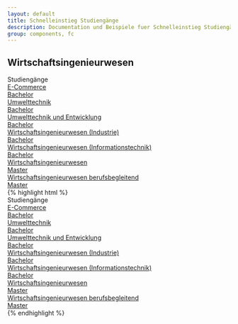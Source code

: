 ```yaml
---
layout: default
title: Schnelleinstieg Studiengänge
description: Documentation und Beispiele fuer Schnelleinstieg Studiengänge
group: components, fc
---
```


<section>
  <h2>Wirtschaftsingenieurwesen</h2>
  <section>
    <section class="element-wrapper headingUnderline-wi">
      <div class="container">
        <div class="row">
          <div class="headingUnderline-wrapper">
            <span class="title">Studiengänge</span>
          </div>
        </div>
      </div>
    </section>
    <section>
      <section class="element-wrapper overviewCourseOfStudies-wi">
        <div class="container">
          <div class="row">
            <div class="overviewCourseOfStudies-wrapper">
              <div class="col-xs-12 col-sm-6 col-md-4 overviewCourseOfStudies-element">
                <a href="https://www.eah-jena.de/de-de/studium/studienangebote/Bachelor-E-Commerce" title="E-Commerce (B.Sc.)">
                  <div class="name">E-Commerce</div>
                  <div class="graduation">Bachelor</div>
                </a>
              </div>
              <div class="col-xs-12 col-sm-6 col-md-4 overviewCourseOfStudies-element">
                <a href="https://www.eah-jena.de/de-de/studium/studienangebote/Bachelor-Umwelttechnik" title="Umwelttechnik (B.Sc.)">
                  <div class="name">Umwelttechnik</div>
                  <div class="graduation">Bachelor</div>
                </a>
              </div>
              <div class="col-xs-12 col-sm-6 col-md-4 overviewCourseOfStudies-element">
                <a href="https://www.eah-jena.de/de-de/studium/studienangebote/Bachelor-Umwelttechnik-und-Entwicklung" title="Umwelttechnik und Entwicklung (B.Sc.)">
                  <div class="name">Umwelttechnik und Entwicklung</div>
                  <div class="graduation">Bachelor</div>
                </a>
              </div>
              <div class="col-xs-12 col-sm-6 col-md-4 overviewCourseOfStudies-element">
                <a href="https://www.eah-jena.de/de-de/studium/studienangebote/Bachelor-Wirtschaftsingenieurwesen-Industrie" title="Wirtschaftsingenieurwesen (Industrie) (B.Sc.)">
                  <div class="name">Wirtschaftsingenieurwesen (Industrie)</div>
                  <div class="graduation">Bachelor</div>
                </a>
              </div>
              <div class="col-xs-12 col-sm-6 col-md-4 overviewCourseOfStudies-element">
                <a href="https://www.eah-jena.de/de-de/studium/studienangebote/Bachelor-Wirtschaftsingenieurwesen-Informationstechnik" title="Wirtschaftsingenieurwesen (Informationstechnik) (B.Sc.)">
                  <div class="name">Wirtschaftsingenieurwesen (Informationstechnik)</div>
                  <div class="graduation">Bachelor</div>
                </a>
              </div>
              <div class="col-xs-12 col-sm-6 col-md-4 overviewCourseOfStudies-element">
                <a href="https://www.eah-jena.de/de-de/studium/studienangebote/Master-Wirtschaftsingenieurwesen" title="Wirtschaftsingenieurwesen (M.Sc.)">
                  <div class="name">Wirtschaftsingenieurwesen</div>
                  <div class="graduation">Master</div>
                </a>
              </div>
              <div class="col-xs-12 col-sm-6 col-md-4 overviewCourseOfStudies-element">
                <a href="https://www.eah-jena.de/de-de/studium/studienangebote/master-wirtschaftsingenieurwesen-berufsbegleitend" title="Wirtschaftsingenieurwesen berufsbegleitend (M.Sc.)">
                  <div class="name">Wirtschaftsingenieurwesen berufsbegleitend</div>
                  <div class="graduation">Master</div>
                </a>
              </div>
      </section>
    </section>
  </section>
  {% highlight html %}
  <section>
    <section class="element-wrapper headingUnderline-wi">
      <div class="container">
        <div class="row">
          <div class="headingUnderline-wrapper">
            <span class="title">Studiengänge</span>
          </div>
        </div>
      </div>
    </section>
    <section>
      <section class="element-wrapper overviewCourseOfStudies-wi">
        <div class="container">
          <div class="row">
            <div class="overviewCourseOfStudies-wrapper">
              <div class="col-xs-12 col-sm-6 col-md-4 overviewCourseOfStudies-element">
                <a href="https://www.eah-jena.de/de-de/studium/studienangebote/Bachelor-E-Commerce" title="E-Commerce (B.Sc.)">
                  <div class="name">E-Commerce</div>
                  <div class="graduation">Bachelor</div>
                </a>
              </div>
              <div class="col-xs-12 col-sm-6 col-md-4 overviewCourseOfStudies-element">
                <a href="https://www.eah-jena.de/de-de/studium/studienangebote/Bachelor-Umwelttechnik" title="Umwelttechnik (B.Sc.)">
                  <div class="name">Umwelttechnik</div>
                  <div class="graduation">Bachelor</div>
                </a>
              </div>
              <div class="col-xs-12 col-sm-6 col-md-4 overviewCourseOfStudies-element">
                <a href="https://www.eah-jena.de/de-de/studium/studienangebote/Bachelor-Umwelttechnik-und-Entwicklung" title="Umwelttechnik und Entwicklung (B.Sc.)">
                  <div class="name">Umwelttechnik und Entwicklung</div>
                  <div class="graduation">Bachelor</div>
                </a>
              </div>
              <div class="col-xs-12 col-sm-6 col-md-4 overviewCourseOfStudies-element">
                <a href="https://www.eah-jena.de/de-de/studium/studienangebote/Bachelor-Wirtschaftsingenieurwesen-Industrie" title="Wirtschaftsingenieurwesen (Industrie) (B.Sc.)">
                  <div class="name">Wirtschaftsingenieurwesen (Industrie)</div>
                  <div class="graduation">Bachelor</div>
                </a>
              </div>
              <div class="col-xs-12 col-sm-6 col-md-4 overviewCourseOfStudies-element">
                <a href="https://www.eah-jena.de/de-de/studium/studienangebote/Bachelor-Wirtschaftsingenieurwesen-Informationstechnik" title="Wirtschaftsingenieurwesen (Informationstechnik) (B.Sc.)">
                  <div class="name">Wirtschaftsingenieurwesen (Informationstechnik)</div>
                  <div class="graduation">Bachelor</div>
                </a>
              </div>
              <div class="col-xs-12 col-sm-6 col-md-4 overviewCourseOfStudies-element">
                <a href="https://www.eah-jena.de/de-de/studium/studienangebote/Master-Wirtschaftsingenieurwesen" title="Wirtschaftsingenieurwesen (M.Sc.)">
                  <div class="name">Wirtschaftsingenieurwesen</div>
                  <div class="graduation">Master</div>
                </a>
              </div>
              <div class="col-xs-12 col-sm-6 col-md-4 overviewCourseOfStudies-element">
                <a href="https://www.eah-jena.de/de-de/studium/studienangebote/master-wirtschaftsingenieurwesen-berufsbegleitend" title="Wirtschaftsingenieurwesen berufsbegleitend (M.Sc.)">
                  <div class="name">Wirtschaftsingenieurwesen berufsbegleitend</div>
                  <div class="graduation">Master</div>
                </a>
              </div>
      </section>
    </section>
  </section>
  {% endhighlight %}
</section>
